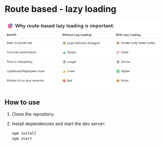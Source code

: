 # Route based - lazy loading

![ScreenShot](screenshot-1.png)

## How to use

1. Clone the repository.
2. Install dependencies and start the dev server:

   ```bash
   npm install
   npm start
   ```
